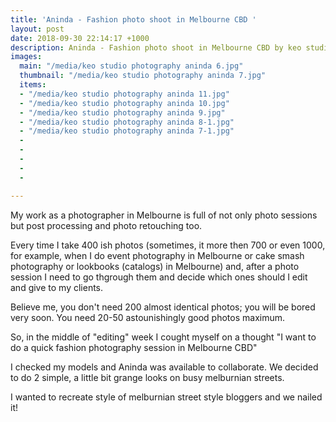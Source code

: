 ```yaml
---
title: 'Aninda - Fashion photo shoot in Melbourne CBD '
layout: post
date: 2018-09-30 22:14:17 +1000
description: Aninda - Fashion photo shoot in Melbourne CBD by keo studio photography
images:
  main: "/media/keo studio photography aninda 6.jpg"
  thumbnail: "/media/keo studio photography aninda 7.jpg"
  items:
  - "/media/keo studio photography aninda 11.jpg"
  - "/media/keo studio photography aninda 10.jpg"
  - "/media/keo studio photography aninda 9.jpg"
  - "/media/keo studio photography aninda 8-1.jpg"
  - "/media/keo studio photography aninda 7-1.jpg"
  - 
  - 
  - 
  - 
  - 

---
```

<p>My work as a photographer in Melbourne is full of not only photo sessions but post processing and photo retouching too.</p>

<p>Every time I take 400 ish photos (sometimes, it more then 700 or even 1000, for example, when I do event photography in Melbourne or cake smash photography or lookbooks (catalogs) in Melbourne) and, after a photo session I need to go thgrough them and decide which ones should I edit and give to my clients.</p>

<p>Believe me, you don't need 200 almost identical photos; you will be bored very soon. You need 20-50 astounishingly good photos maximum.</p>

<p>So, in the middle of "editing" week I cought myself on a thought "I want to do a quick fashion photography session in Melbourne CBD"</p>

<p>I checked my models and Aninda was available to collaborate. We decided to do 2 simple, a little bit grange looks on busy melburnian streets.</p>

<p>I wanted to recreate style of melburnian street style bloggers and we nailed it!</p>
